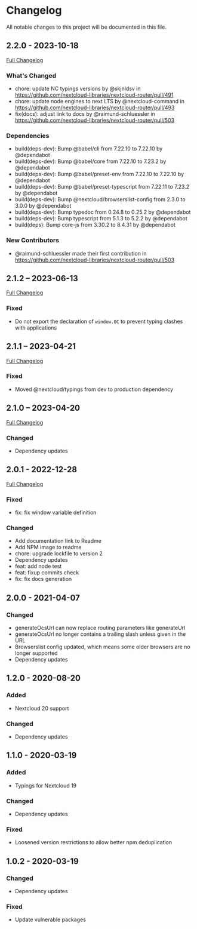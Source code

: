 # Changelog

All notable changes to this project will be documented in this file.

## 2.2.0 - 2023-10-18
[Full Changelog](https://github.com/nextcloud/nextcloud-router/compare/v2.1.2...v2.2.0)

### What's Changed
* chore: update NC typings versions by @skjnldsv in https://github.com/nextcloud-libraries/nextcloud-router/pull/491
* chore: update node engines to next LTS by @nextcloud-command in https://github.com/nextcloud-libraries/nextcloud-router/pull/493
* fix(docs): adjust link to docs by @raimund-schluessler in https://github.com/nextcloud-libraries/nextcloud-router/pull/503

### Dependencies
* build(deps-dev): Bump @babel/cli from 7.22.10 to 7.22.10 by @dependabot
* build(deps-dev): Bump @babel/core from 7.22.10 to 7.23.2 by @dependabot
* build(deps-dev): Bump @babel/preset-env from 7.22.10 to 7.22.10 by @dependabot
* build(deps-dev): Bump @babel/preset-typescript from 7.22.11 to 7.23.2 by @dependabot
* build(deps-dev): Bump @nextcloud/browserslist-config from 2.3.0 to 3.0.0 by @dependabot
* build(deps-dev): Bump typedoc from 0.24.8 to 0.25.2 by @dependabot
* build(deps-dev): Bump typescript from 5.1.3 to 5.2.2 by @dependabot
* build(deps): Bump core-js from 3.30.2 to 8.4.31 by @dependabot

### New Contributors
* @raimund-schluessler made their first contribution in https://github.com/nextcloud-libraries/nextcloud-router/pull/503

## 2.1.2 – 2023-06-13
[Full Changelog](https://github.com/nextcloud/nextcloud-router/compare/v2.1.1...v2.1.2)

### Fixed
- Do not export the declaration of `window.OC` to prevent typing clashes with applications

## 2.1.1 – 2023-04-21
[Full Changelog](https://github.com/nextcloud/nextcloud-router/compare/v2.1.0...v2.1.1)

### Fixed
- Moved @nextcloud/typings from dev to production dependency

## 2.1.0 – 2023-04-20

[Full Changelog](https://github.com/nextcloud/nextcloud-router/compare/v2.0.1...v2.1.0)

### Changed
- Dependency updates

## 2.0.1 - 2022-12-28

[Full Changelog](https://github.com/nextcloud/nextcloud-router/compare/v2.0.0...v2.0.1)

### Fixed
- fix: fix window variable definition

### Changed
- Add documentation link to Readme
- Add NPM image to readme
- chore: upgrade lockfile to version 2
- Dependency updates
- feat: add node test
- feat: fixup commits check
- fix: fix docs generation

## 2.0.0 - 2021-04-07
### Changed
- generateOcsUrl can now replace routing parameters like generateUrl
- generateOcsUrl no longer contains a trailing slash unless given in the URL
- Browserslist config updated, which means some older browsers are no longer supported
- Dependency updates

## 1.2.0 - 2020-08-20
### Added
- Nextcloud 20 support
### Changed
- Dependency updates

## 1.1.0 - 2020-03-19
### Added
- Typings for Nextcloud 19
### Changed
- Dependency updates
### Fixed
- Loosened version restrictions to allow better npm deduplication

## 1.0.2 - 2020-03-19
### Changed
- Dependency updates
### Fixed
- Update vulnerable packages
